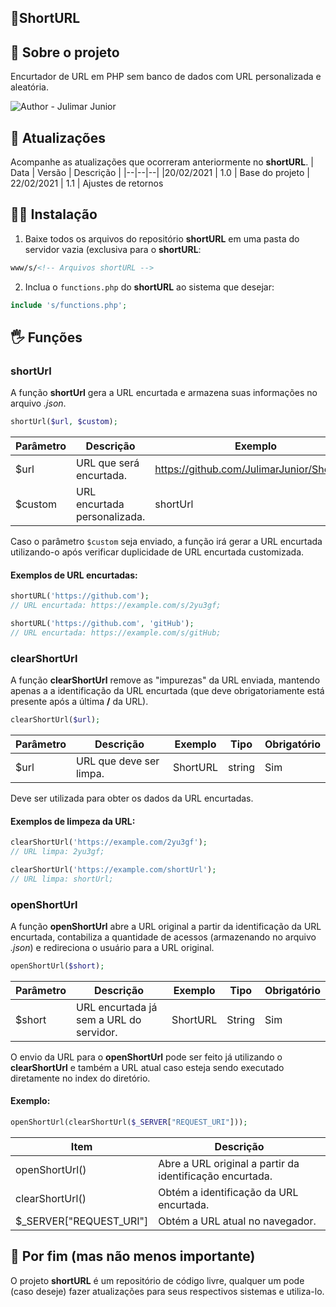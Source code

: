 ## 🔗ShortURL

## 💬 Sobre o projeto
Encurtador de URL em PHP sem banco de dados com URL personalizada e aleatória.

![Author - Julimar Junior](https://img.shields.io/badge/Author-Julimar%20Junior-blue?logo=github&url=https://github.com/JulimarJunior)

## 🚀 Atualizações
Acompanhe as atualizações que ocorreram anteriormente no **shortURL**.
| Data | Versão | Descrição |
|--|--|--|
|20/02/2021 | 1.0 | Base do projeto
| 22/02/2021 | 1.1 | Ajustes de retornos

## 👨‍💻 Instalação
1. Baixe todos os arquivos do repositório **shortURL** em uma pasta do servidor vazia (exclusiva para o **shortURL**:
```html
www/s/<!-- Arquivos shortURL -->
```
2. Inclua o ```functions.php``` do **shortURL** ao sistema que desejar:
```php
include 's/functions.php';
```

## 🖐️ Funções
### shortUrl
A função **shortUrl** gera a URL encurtada e armazena suas informações no arquivo *.json*.
```php
shortUrl($url, $custom);
```
| Parâmetro | Descrição | Exemplo | Tipo | Obrigatório |
|--|--|--|--|--|
| $url | URL que será encurtada. | https://github.com/JulimarJunior/ShortURL | string | Sim
| $custom | URL encurtada personalizada. | shortUrl | string | Não

Caso o parâmetro ```$custom``` seja enviado, a função irá gerar a URL encurtada utilizando-o após verificar duplicidade de URL encurtada customizada.

#### Exemplos de URL encurtadas:
```php
shortURL('https://github.com');
// URL encurtada: https://example.com/s/2yu3gf;

shortURL('https://github.com', 'gitHub');
// URL encurtada: https://example.com/s/gitHub;
```

### clearShortUrl
A função **clearShortUrl** remove as "impurezas" da URL enviada, mantendo apenas a a identificação da URL encurtada (que deve obrigatoriamente está presente após a última **/** da URL).
```php
clearShortUrl($url);
```
| Parâmetro | Descrição | Exemplo | Tipo | Obrigatório |
|--|--|--|--|--|
| $url | URL que deve ser limpa. | ShortURL | string | Sim

Deve ser utilizada para obter os dados da URL encurtadas.

#### Exemplos de limpeza da URL:
```php
clearShortUrl('https://example.com/2yu3gf');
// URL limpa: 2yu3gf;

clearShortUrl('https://example.com/shortUrl');
// URL limpa: shortUrl;
```

### openShortUrl
A função **openShortUrl** abre a URL original a partir da identificação da URL encurtada, contabiliza a quantidade de acessos (armazenando no arquivo *.json*) e redireciona o usuário para a URL original.
```php
openShortUrl($short);
```
| Parâmetro | Descrição | Exemplo | Tipo | Obrigatório |
|--|--|--|--|--|
| $short | URL encurtada já sem a URL do servidor. | ShortURL | String | Sim

O envio da URL para o **openShortUrl** pode ser feito já utilizando o **clearShortUrl** e também a URL atual caso esteja sendo executado diretamente no index do diretório.

#### Exemplo:
```php
openShortUrl(clearShortUrl($_SERVER["REQUEST_URI"]));
```
| Item | Descrição |
|--|--|
| openShortUrl() | Abre a URL original a partir da identificação encurtada. |
| clearShortUrl() | Obtém a identificação da URL encurtada. |
| $_SERVER["REQUEST_URI"] | Obtém a URL atual no navegador. |

## 👋 Por fim (mas não menos importante)
O projeto **shortURL** é um repositório de código livre, qualquer um pode (caso deseje) fazer atualizações para seus respectivos sistemas e utiliza-lo.
